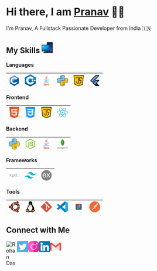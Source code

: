 
<h1>Hi there, I am <a href="https://developer-pranav.github.io" target="_blank">Pranav</a> 👨‍💻</h1> 



I'm Pranav, A Fullstack Passionate Developer from India 🇮🇳


 ## My Skills <img alt="Computer" width="30px" src="Assets/pc.png"/>

 **Languages**
 
 <img alt="C" width="30px" src="Assets/c.png"/>|<img alt="C++" width="30px" src="Assets/c++.png"/>|<img alt="Java" width="30px" src="Assets/java.png"/>|<img alt="Python" width="30px" src="Assets/python.png"/>|<img alt="JavaScript" width="30px" src="Assets/js.png"/>|<img alt="Flutter" width="30px" src="Assets/flutter.png"/>
 |--|--|--|--|--|--|

  **Frontend**
 
 <img alt="html" width="30px" src="Assets/html.png"/>|<img alt="css" width="30px" src="Assets/css.png"/>|<img alt="javascript" width="30px" src="Assets/js.png"/>|<img alt="reactjs" width="30px" src="Assets/react.png"/>
 |--|--|--|--|

  **Backend**
 
 <img alt="python" width="30px" src="Assets/python.png"/>|<img alt="nodejs" width="30px" src="Assets/node-js.png"/>|<img alt="Java" width="30px" src="Assets/java.png"/>|<img alt="mongodb" width="30px" src="Assets/mongodb.png"/>
 |--|--|--|--|
 
 **Frameworks**
 
 <img alt="nextjs" width="30px" src="Assets/next.png"/>|<img alt="tailwindcss" width="30px" src="Assets/tailwind.png"/>|<img alt="Express" width="30px" src="Assets/express.png"/>
 |--|--|--|
 
 **Tools**
 
 <img alt="Ubuntu" width="30px" src="Assets/ubuntu.png"/>|<img alt="Linux" width="30px" src="Assets/linux.png"/>|<img alt="Git" width="30px" src="Assets/git.png"/>|<img alt="VSCode" width="30px" src="Assets/vscode.png"/>|<img alt="figma" width="30px" src="Assets/figma.png"/>|<img alt="postman" width="30px" src="Assets/postman.png"/>
 |--|--|--|--|--|--|
 

 **Connect with Me**
---
[<img align="left" alt="Rohan Das" width="30px" src="https://avatars.githubusercontent.com/u/127881282?v=4" />](https://www.github.com/developer-pranav) [<img align="left" alt="Twitter - Rohan Das" width="30px" src="Assets/twitter.png" />](https://twitter.com/dev-pranav33) [<img align="left" alt="Instagram - Rohan Das" width="30px" src="Assets/instagram.png" />](https://www.instagram.com/prnav.sharma3) [<img align="left" alt="LinkedIn - Rohan Das" width="30px" src="Assets/linkedin.png" />](https://www.linkedin.com/in/pranav-sharma33)  [<img align="left" alt="Email -Rohan Das" width="30px" src="Assets/gmail.png" />](mailto:developer.pranav3306@gmail.com)

